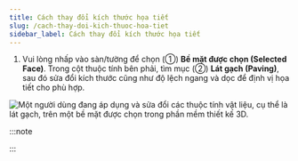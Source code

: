 ```yaml
---
title: Cách thay đổi kích thước họa tiết
slug: /cach-thay-doi-kich-thuoc-hoa-tiet
sidebar_label: Cách thay đổi kích thước họa tiết
---
```


1. Vui lòng nhấp vào sàn/tường để chọn (①) **Bề mặt được chọn (Selected Face)**. Trong cột thuộc tính bên phải, tìm mục (②) **Lát gạch (Paving)**, sau đó sửa đổi kích thước cũng như độ lệch ngang và dọc để định vị họa tiết cho phù hợp.

![Một người dùng đang áp dụng và sửa đổi các thuộc tính vật liệu, cụ thể là lát gạch, trên một bề mặt được chọn trong phần mềm thiết kế 3D.](https://storage.googleapis.com/jegavn_kb/images/97e5e659-b8ef-43cd-ad3c-1b5602c220b9.png)

:::note

:::